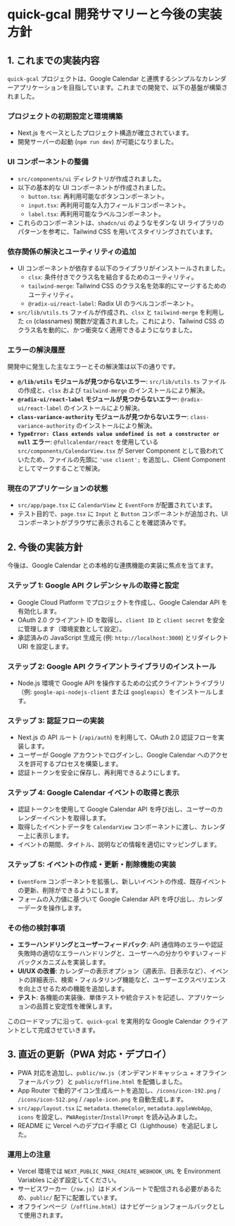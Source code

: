 # quick-gcal 開発サマリーと今後の実装方針

## 1. これまでの実装内容

`quick-gcal` プロジェクトは、Google Calendar と連携するシンプルなカレンダーアプリケーションを目指しています。これまでの開発で、以下の基盤が構築されました。

### プロジェクトの初期設定と環境構築
- Next.js をベースとしたプロジェクト構造が確立されています。
- 開発サーバーの起動 (`npm run dev`) が可能になりました。

### UI コンポーネントの整備
- `src/components/ui` ディレクトリが作成されました。
- 以下の基本的な UI コンポーネントが作成されました。
    - `button.tsx`: 再利用可能なボタンコンポーネント。
    - `input.tsx`: 再利用可能な入力フィールドコンポーネント。
    - `label.tsx`: 再利用可能なラベルコンポーネント。
- これらのコンポーネントは、`shadcn/ui` のようなモダンな UI ライブラリのパターンを参考に、Tailwind CSS を用いてスタイリングされています。

### 依存関係の解決とユーティリティの追加
- UI コンポーネントが依存する以下のライブラリがインストールされました。
    - `clsx`: 条件付きでクラス名を結合するためのユーティリティ。
    - `tailwind-merge`: Tailwind CSS のクラス名を効率的にマージするためのユーティリティ。
    - `@radix-ui/react-label`: Radix UI のラベルコンポーネント。
- `src/lib/utils.ts` ファイルが作成され、`clsx` と `tailwind-merge` を利用した `cn` (classnames) 関数が定義されました。これにより、Tailwind CSS のクラス名を動的に、かつ衝突なく適用できるようになりました。

### エラーの解決履歴
開発中に発生した主なエラーとその解決策は以下の通りです。
- **`@/lib/utils` モジュールが見つからないエラー**: `src/lib/utils.ts` ファイルの作成と、`clsx` および `tailwind-merge` のインストールにより解決。
- **`@radix-ui/react-label` モジュールが見つからないエラー**: `@radix-ui/react-label` のインストールにより解決。
- **`class-variance-authority` モジュールが見つからないエラー**: `class-variance-authority` のインストールにより解決。
- **`TypeError: Class extends value undefined is not a constructor or null` エラー**: `@fullcalendar/react` を使用している `src/components/CalendarView.tsx` が Server Component として扱われていたため、ファイルの先頭に `'use client';` を追加し、Client Component としてマークすることで解決。

### 現在のアプリケーションの状態
- `src/app/page.tsx` に `CalendarView` と `EventForm` が配置されています。
- テスト目的で、`page.tsx` に `Input` と `Button` コンポーネントが追加され、UI コンポーネントがブラウザに表示されることを確認済みです。

## 2. 今後の実装方針

今後は、Google Calendar との本格的な連携機能の実装に焦点を当てます。

### ステップ 1: Google API クレデンシャルの取得と設定
- Google Cloud Platform でプロジェクトを作成し、Google Calendar API を有効化します。
- OAuth 2.0 クライアント ID を取得し、`client ID` と `client secret` を安全に管理します（環境変数として設定）。
- 承認済みの JavaScript 生成元 (例: `http://localhost:3000`) とリダイレクト URI を設定します。

### ステップ 2: Google API クライアントライブラリのインストール
- Node.js 環境で Google API を操作するための公式クライアントライブラリ（例: `google-api-nodejs-client` または `googleapis`）をインストールします。

### ステップ 3: 認証フローの実装
- Next.js の API ルート (`/api/auth`) を利用して、OAuth 2.0 認証フローを実装します。
- ユーザーが Google アカウントでログインし、Google Calendar へのアクセスを許可するプロセスを構築します。
- 認証トークンを安全に保存し、再利用できるようにします。

### ステップ 4: Google Calendar イベントの取得と表示
- 認証トークンを使用して Google Calendar API を呼び出し、ユーザーのカレンダーイベントを取得します。
- 取得したイベントデータを `CalendarView` コンポーネントに渡し、カレンダー上に表示します。
- イベントの期間、タイトル、説明などの情報を適切にマッピングします。

### ステップ 5: イベントの作成・更新・削除機能の実装
- `EventForm` コンポーネントを拡張し、新しいイベントの作成、既存イベントの更新、削除ができるようにします。
- フォームの入力値に基づいて Google Calendar API を呼び出し、カレンダーデータを操作します。

### その他の検討事項
- **エラーハンドリングとユーザーフィードバック**: API 通信時のエラーや認証失敗時の適切なエラーハンドリングと、ユーザーへの分かりやすいフィードバックメカニズムを実装します。
- **UI/UX の改善**: カレンダーの表示オプション（週表示、日表示など）、イベントの詳細表示、検索・フィルタリング機能など、ユーザーエクスペリエンスを向上させるための機能を追加します。
- **テスト**: 各機能の実装後、単体テストや統合テストを記述し、アプリケーションの品質と安定性を確保します。

このロードマップに沿って、`quick-gcal` を実用的な Google Calendar クライアントとして完成させていきます。

## 3. 直近の更新（PWA 対応・デプロイ）

- PWA 対応を追加し、`public/sw.js`（オンデマンドキャッシュ + オフラインフォールバック）と `public/offline.html` を配備しました。
- App Router で動的アイコン生成ルートを追加し、`/icons/icon-192.png` / `/icons/icon-512.png` / `/apple-icon.png` を自動生成します。
- `src/app/layout.tsx` に `metadata.themeColor`, `metadata.appleWebApp`, `icons` を設定し、`PWARegister`/`InstallPrompt` を読み込みました。
- README に Vercel へのデプロイ手順と CI（Lighthouse）を追記しました。

### 運用上の注意
- Vercel 環境では `NEXT_PUBLIC_MAKE_CREATE_WEBHOOK_URL` を Environment Variables に必ず設定してください。
- サービスワーカー（`/sw.js`）はドメインルートで配信される必要があるため、`public/` 配下に配置しています。
- オフラインページ（`/offline.html`）はナビゲーションフォールバックとして使用されます。
